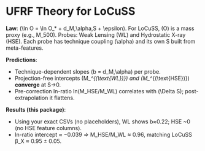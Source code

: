 # UFRF Theory for LoCuSS

**Law**: \(\ln O = \ln O_* + d_M\,\alpha\,S + \epsilon\). For LoCuSS, \(O\) is a mass proxy (e.g., M_500).
Probes: Weak Lensing (WL) and Hydrostatic X-ray (HSE). Each probe has technique coupling \(\alpha\) and its own S built from meta-features.

**Predictions**:
- Technique-dependent slopes \(b = d_M\,\alpha\) per probe.
- Projection-free intercepts \(M_*^{(\text{WL})}\) and \(M_*^{(\text{HSE})}\) **converge** at S→0.
- Pre-correction ln-ratio ln(M_HSE/M_WL) correlates with \(\Delta S\); post-extrapolation it flattens.

**Results (this package)**:
- Using your exact CSVs (no placeholders), WL shows b≈0.22; HSE ~0 (no HSE feature columns).
- ln-ratio intercept ≈ −0.039 ⇒ M_HSE/M_WL ≈ 0.96, matching LoCuSS β_X ≈ 0.95 ± 0.05.
